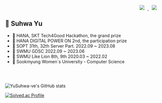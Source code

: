 
<!--
**YuSuhwa-ve/YuSuhwa-ve** is a ✨ _special_ ✨ repository because its `README.md` (this file) appears on your GitHub profile.

Here are some ideas to get you started:

- 🔭 I’m currently working on ...
- 🌱 I’m currently learning ...
- 👯 I’m looking to collaborate on ...
- 🤔 I’m looking for help with ...
- 💬 Ask me about ...
- 📫 How to reach me: ...
- 😄 Pronouns: ...
- ⚡ Fun fact: ...
-->

<div align = right> 
<a href="mailto:dhfhfkzjxms@sookmyung.ac.kr">
    <img 
        src="https://img.shields.io/badge/Gmail-000000?style=flat&logo=Gmail&logoColor=EA4335&link=mailto:dhfhfkzjxms@sookmyung.ac.kr"
        style="height : auto; margin-left : 10px; margin-right : 10px;"/>

</a>


<!--
<a href="https://suhwa-yu.notion.site/Yu-SuHwa-6b03392c8ec04ea5a68f50e4ce7f2141?pvs=4">
    <img 
        src="https://img.shields.io/badge/Portfolio-000000?style=flat&logo=Notion&logoColor=white&link=https://suhwa-yu.notion.site/Yu-SuHwa-6b03392c8ec04ea5a68f50e4ce7f2141?pvs=4"
        style="height : auto; margin-left : 10px; margin-right : 10px;"/>
    <!--
    <img 
        src="https://img.shields.io/badge/Portfolio-000000?style=flat&logo=ReverbNation&logoColor=white&link=https://suhwa-yu.notion.site/Yu-SuHwa-6b03392c8ec04ea5a68f50e4ce7f2141?pvs=4"
        style="height : auto; margin-left : 10px; margin-right : 10px;"/>
-->
    
</a>
<a href="https://velog.io/@yu_suhwa-ve">
    <img 
        src="http://img.shields.io/badge/-Blog-000000?style=flat&logo=Velog&link=https://velog.io/@yu_suhwa-ve"
        style="height : auto; margin-left : 10px; margin-right : 10px;"/>
</a></div>


## 🍊 Suhwa Yu
- 🧡 HANA, SKT Tech4Good Hackathon, the grand prize
- 💚 HANA DIGITAL POWER ON 2nd, the participation prize
- 🍋 SOPT 31th, 32th Server Part. 2022.09 ~ 2023.08
- 🥭 SWMU GDSC 2022.09 ~ 2023.06
- 🍐 SWMU Like Lion 8th, 9th 2020.03 ~ 2022.02
- 🏫 Sookmyung Women`s University - Computer Science

<br>
<br>
<div>
  
![YuSuhwa-ve's GitHub stats](https://github-readme-stats.vercel.app/api?username=YuSuhwa-ve&show_icons=true&theme=great-gatsby)

[![Solved.ac Profile](http://mazassumnida.wtf/api/v2/generate_badge?boj=potatoisgood)](https://solved.ac/potatoisgood/)
</div>
